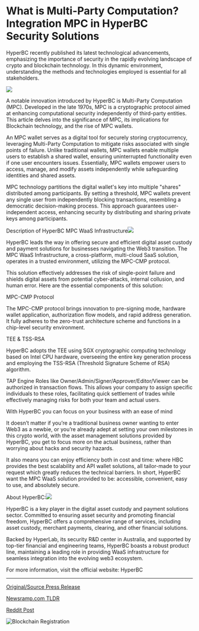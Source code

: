# What is Multi-Party Computation? Integration MPC in HyperBC Security Solutions

HyperBC recently published its latest technological advancements, emphasizing the importance of security in the rapidly evolving landscape of crypto and blockchain technology. In this dynamic environment, understanding the methods and technologies employed is essential for all stakeholders.

![](https://api.blockchainwire.io/uploads/Proleoio/editor_image/ed26c4f2-afcb-4089-9a42-6b8fe4f31f4e.png)

A notable innovation introduced by HyperBC is Multi-Party Computation (MPC). Developed in the late 1970s, MPC is a cryptographic protocol aimed at enhancing computational security independently of third-party entities. This article delves into the significance of MPC, its implications for Blockchain technology, and the rise of MPC wallets.

An MPC wallet serves as a digital tool for securely storing cryptocurrency, leveraging Multi-Party Computation to mitigate risks associated with single points of failure. Unlike traditional wallets, MPC wallets enable multiple users to establish a shared wallet, ensuring uninterrupted functionality even if one user encounters issues. Essentially, MPC wallets empower users to access, manage, and modify assets independently while safeguarding identities and shared assets.

MPC technology partitions the digital wallet's key into multiple "shares" distributed among participants. By setting a threshold, MPC wallets prevent any single user from independently blocking transactions, resembling a democratic decision-making process. This approach guarantees user-independent access, enhancing security by distributing and sharing private keys among participants.

Description of HyperBC MPC WaaS Infrastructure![](https://api.blockchainwire.io/uploads/Proleoio/editor_image/0ee32cc4-fecb-46d0-9f71-cb31a1966a81.png)

HyperBC leads the way in offering secure and efficient digital asset custody and payment solutions for businesses navigating the Web3 transition. The MPC WaaS Infrastructure, a cross-platform, multi-cloud SaaS solution, operates in a trusted environment, utilizing the MPC-CMP protocol.

This solution effectively addresses the risk of single-point failure and shields digital assets from potential cyber-attacks, internal collusion, and human error. Here are the essential components of this solution:

MPC-CMP Protocol

The MPC-CMP protocol brings innovation to pre-signing mode, hardware wallet application, authorization flow models, and rapid address generation. It fully adheres to the zero-trust architecture scheme and functions in a chip-level security environment.

TEE & TSS-RSA

HyperBC adopts the TEE using SGX cryptographic computing technology based on Intel CPU hardware, overseeing the entire key generation process and employing the TSS-RSA (Threshold Signature Scheme of RSA) algorithm.

TAP Engine Roles like Owner/Admin/Signer/Approver/Editor/Viewer can be authorized in transaction flows. This allows your company to assign specific individuals to these roles, facilitating quick settlement of trades while effectively managing risks for both your team and actual users.

With HyperBC you can focus on your business with an ease of mind

It doesn’t matter if you’re a traditional business owner wanting to enter Web3 as a newbie, or you’re already adept at setting your own milestones in this crypto world, with the asset management solutions provided by HyperBC, you get to focus more on the actual business, rather than worrying about hacks and security hazards.

It also means you can enjoy efficiency both in cost and time: where HBC provides the best scalability and API wallet solutions, all tailor-made to your request which greatly reduces the technical barriers. In short, HyperBC want the MPC WaaS solution provided to be: accessible, convenient, easy to use, and absolutely secure.

About HyperBC:![](https://api.blockchainwire.io/uploads/Proleoio/editor_image/83a839ae-beec-424e-94b7-be7e0d49e195.png)

HyperBC is a key player in the digital asset custody and payment solutions sector. Committed to ensuring asset security and promoting financial freedom, HyperBC offers a comprehensive range of services, including asset custody, merchant payments, clearing, and other financial solutions.

Backed by HyperLab, its security R&D center in Australia, and supported by top-tier financial and engineering teams, HyperBC boasts a robust product line, maintaining a leading role in providing WaaS infrastructure for seamless integration into the evolving web3 ecosystem.

For more information, visit the official website: HyperBC 

---

[Original/Source Press Release](https://blockchainwire.io/press-release/what-is-multi-party-computation-integration-mpc-in-hyperbc-security-solutions-)
                    

[Newsramp.com TLDR](None) 



[Reddit Post](https://www.reddit.com/r/CryptoNewsInfo/comments/1avjywq/hyperbc_introduces_innovations_in_crypto_and/) 



![Blockchain Registration](https://cdn.newsramp.app/blockchainwire/qrcode/242/11/wallio2n.webp)